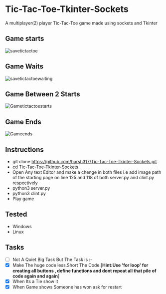 # Tic-Tac-Toe-Tkinter-Sockets
A multiplayer(2) player Tic-Tac-Toe game made using sockets and Tkinter

## Game starts
![savetictactoe](https://user-images.githubusercontent.com/66161239/103452632-4ef14580-4cf7-11eb-8ec5-5b5759288e37.PNG)

## Game Waits 
![savetictactoewaiting](https://user-images.githubusercontent.com/66161239/103452668-c6bf7000-4cf7-11eb-94f8-e35123435665.PNG)

## Game Between 2 Starts
![Gametictactoestarts](https://user-images.githubusercontent.com/66161239/103452835-9aa4ee80-4cf9-11eb-9961-32afc2369acf.PNG)

## Game Ends
![Gameends](https://user-images.githubusercontent.com/66161239/103452830-806b1080-4cf9-11eb-9186-7f213dcaf3cf.PNG)


## Instructions
- git clone https://github.com/harsh317/Tic-Tac-Toe-Tkinter-Sockets.git
- cd Tic-Tac-Toe-Tkinter-Sockets
- Open Any text Editor and make a chenge in both files i.e add image path of the starting page on line 125 and 118 of both server.py and clint.py respectively 
- python3 server.py
- python3 clint.py
- Play game

## Tested
- Windows 
- Linux

## Tasks
- [ ] Not A Quiet Big Task But The Task is :-
- [x] Make The huge code less.Short The Code.[__Hint:Use 'for loop' for creating all buttons , define functions and dont repeat all that pile of code again and again__]
- [x] When Its a Tie show it
- [x] When Game shows Someone has won ask for restart
